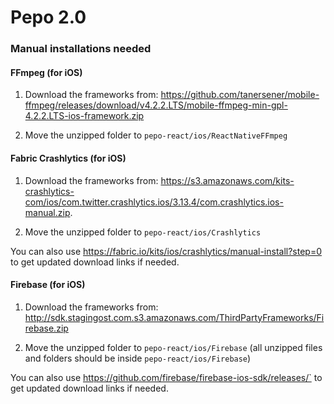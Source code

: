 # Pepo 2.0

### Manual installations needed

#### FFmpeg (for iOS)

1. Download the frameworks from: https://github.com/tanersener/mobile-ffmpeg/releases/download/v4.2.2.LTS/mobile-ffmpeg-min-gpl-4.2.2.LTS-ios-framework.zip

2. Move the unzipped folder to `pepo-react/ios/ReactNativeFFmpeg`

#### Fabric Crashlytics (for iOS)

1. Download the frameworks from: https://s3.amazonaws.com/kits-crashlytics-com/ios/com.twitter.crashlytics.ios/3.13.4/com.crashlytics.ios-manual.zip.

2. Move the unzipped folder to `pepo-react/ios/Crashlytics`
 
You can also use https://fabric.io/kits/ios/crashlytics/manual-install?step=0 to get updated download links if needed.

#### Firebase (for iOS)

1. Download the frameworks from: http://sdk.stagingost.com.s3.amazonaws.com/ThirdPartyFrameworks/Firebase.zip

2. Move the unzipped folder to `pepo-react/ios/Firebase` (all unzipped files and folders should be inside `pepo-react/ios/Firebase`)

You can also use https://github.com/firebase/firebase-ios-sdk/releases/` to get updated download links if needed.
